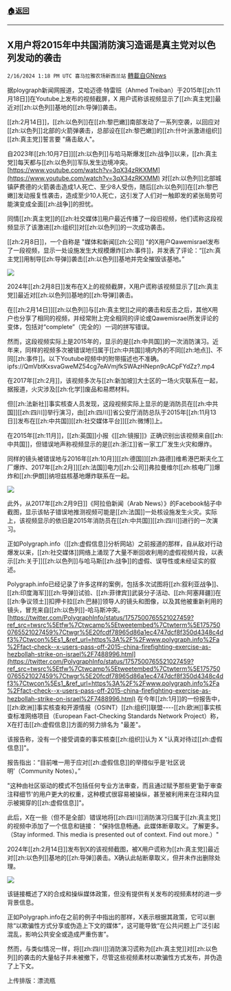 ###  [:house:返回](README.md)
---


## X用户将2015年中共国消防演习造谣是真主党对以色列发动的袭击
`2/16/2024 1:18 PM UTC 喜马拉雅农场新西兰站` [轉載自GNews](https://gnews.org/articles/2315399)

据ploygraph新闻网报道，艾哈迈德·特雷班（Ahmed Treiban）于2015年[[zh:11月18日]]在Youtube上发布的视频截屏，X 用户谎称该视频显示了[[zh:真主党]]最近对[[zh:以色列]]基地的[[zh:导弹]]袭击。

[[zh:2月14日]]，[[zh:以色列]]在[[zh:黎巴嫩]]南部发动了一系列空袭，以回应对[[zh:以色列]]北部的火箭弹袭击，总部设在[[zh:黎巴嫩]]的[[zh:什叶派激进组织]][[zh:真主党]]誓言要 "痛击敌人"。

自2023年[[zh:10月7日]][[zh:以色列]]与哈马斯爆发[[zh:战争]]以来，[[zh:真主党]]每天都与[[zh:以色列]]军队发生边境冲突。
[https://www.youtube.com/watch?v=3qX34zRKXMM](https://www.youtube.com/watch?v=3qX34zRKXMM)
对[[zh:以色列]]北部城镇萨费德的火箭袭击造成1人死亡、至少8人受伤，随后[[zh:以色列]]在[[zh:黎巴嫩]]发动报复性袭击，造成至少10人死亡，这引发了人们对一触即发的紧张局势可能演变成全面[[zh:战争]]的担忧。

同情[[zh:真主党]]的[[zh:社交媒体]]用户最近传播了一段旧视频，他们谎称这段视频显示了该激进[[zh:组织]]对[[zh:以色列]]的一次成功袭击。

[[zh:2月8日]]，一个自称是 "媒体和新闻[[zh:公司]] "的X用户Qawemisrael发布了一段视频，显示一处设施发生大规模爆炸[[zh:事件]]，并发表了评论：“[[zh:真主党]]用制导[[zh:导弹]]袭击[[zh:以色列]]基地并完全摧毁该基地。”


![](ipfs://QmVbiTMhUKkweLb2f6KuqKb2xPefyNEBh4MN6G3NzkhwGu?.png)


2024年[[zh:2月8日]]发布在X上的视频截屏，X用户谎称该视频显示了[[zh:真主党]]最近对[[zh:以色列]]基地的[[zh:导弹]]袭击。

在[[zh:2月14日]][[zh:以色列]]与[[zh:真主党]]之间的袭击和反击之后，其他X用户也分享了相同的视频，并经常附上完全相同的评论或Qawemisrael所发评论的变体，包括对“complete”（完全的）一词的拼写错误。

然而，这段视频实际上是2015年的，显示的是[[zh:中共国]]的一次消防演习。近年来，同样的视频多次被错误地归属于[[zh:中共国]]境内外的不同[[zh:地点]]、不同[[zh:事件]]。以下Youtube视频中的附带描述也不准确。
ipfs://QmVbtKxsvaGweMZ54cg7eAVmjfkSWAzHNepn9cACpFYdZz?.mp4

在2017年[[zh:2月]]，该视频多次与[[zh:新加坡]]大士区的一场火灾联系在一起，据报道，火灾涉及[[zh:化学]]废品和易燃材料。

但[[zh:法新社]]事实核查人员发现，这段视频实际上显示的是消防员在[[zh:中共国]][[zh:四川]]举行演习，由[[zh:四川]]省公安厅消防总队于2015年[[zh:11月13日]]发布在[[zh:中共国]][[zh:社交媒体平台]][[zh:微博]]上。

在2015年[[zh:11月]]，[[zh:英国]]小报《[[zh:镜报]]》正确识别出该视频来自[[zh:中共国]]，但错误地声称视频显示的是[[zh:浙江]]省一家工厂发生火灾和爆炸。

同样的镜头被错误地与2016年[[zh:10月]][[zh:德国]][[zh:路德]]维希港巴斯夫化工厂爆炸、2017年[[zh:2月]][[zh:法国]]电力[[zh:公司]]弗拉曼维尔[[zh:核电厂]]爆炸和[[zh:伊朗]]纳坦兹核基地爆炸联系在一起。

![](ipfs://QmQEdgj5QUPCp9BrgesDrbEk84DUsRKGAiZPos7xfQUATt?.png)

此外，从2017年[[zh:2月9日]]《阿拉伯新闻（Arab News）》的Facebook帖子中截图，显示该帖子错误地推测视频可能是[[zh:法国]]一处核设施发生火灾。实际上，该视频显示的依旧是2015年消防员在[[zh:中共国]][[zh:四川]]进行的一次演习。

正如Polygraph.info（[[zh:虚假信息]]分析网站）之前报道的那样，自从敌对行动爆发以来，[[zh:社交媒体]]网络上涌现了大量不断回收利用的虚假视频片段，以表示[[zh:关于]][[zh:以色列]]与哈马斯[[zh:战争]]的虚假、误导性或未经证实的叙述。

Polygraph.info已经记录了许多这样的案例，包括多次试图将[[zh:叙利亚战争]]、[[zh:印度海军]][[zh:导弹]]试验、[[zh:菲律宾]]武装分子活动、[[zh:阿塞拜疆]]在[[zh:争议领土]]扣押卡拉[[zh:巴赫]]领导人的镜头和图像，以及其他被重新利用的镜头，冒充来自[[zh:以色列]]\-哈马斯冲突。
[https://twitter.com/PolygraphInfo/status/1757500765521027459?ref_src=twsrc%5Etfw%7Ctwcamp%5Etweetembed%7Ctwterm%5E1757500765521027459%7Ctwgr%5E20fcdf78965d86a1ec4747dcf8f350d4348c4df3%7Ctwcon%5Es1_&ref_url=https%3A%2F%2Fwww.polygraph.info%2Fa%2Ffact-check--x-users-pass-off-2015-china-firefighting-exercise-as-hezbollah-strike-on-israel%2F7488996.html](https://twitter.com/PolygraphInfo/status/1757500765521027459?ref_src=twsrc%5Etfw%7Ctwcamp%5Etweetembed%7Ctwterm%5E1757500765521027459%7Ctwgr%5E20fcdf78965d86a1ec4747dcf8f350d4348c4df3%7Ctwcon%5Es1_&ref_url=https%3A%2F%2Fwww.polygraph.info%2Fa%2Ffact-check--x-users-pass-off-2015-china-firefighting-exercise-as-hezbollah-strike-on-israel%2F7488996.html)
在今年[[zh:1月]]的一份报告中，[[zh:欧洲]]事实核查和开源情报（OSINT）[[zh:组织]]联盟\----[[zh:欧洲]]事实核查标准网络项目（European Fact-Checking Standards Network Project）称，X在打击[[zh:虚假信息]]方面的努力排名为 "最差"。

该报告称，没有一个接受调查的事实核查[[zh:组织]]认为 X "认真对待过[[zh:虚假信息]]"。

报告指出：“目前唯一用于应对[[zh:虚假信息]]的举措似乎是‘社区说明’（Community Notes）。”

"这种由社区驱动的模式不包括任何专业方法审查，而且通过赋予那些更‘勤于审查注释细节'的用户更大的权重，这种模式很容易被操纵，甚至被利用来在注释内显示被揭穿的[[zh:虚假信息]]"。

此后，X在一些（但不是全部）错误地将[[zh:四川]]消防演习归属于[[zh:真主党]]的视频中添加了一个信息和链接： "保持信息畅通。此媒体断章取义。了解更多。（Stay informed. This media is presented out of context. Find out more.）"


2024年[[zh:2月14日]]发布到X的该视频截图，被X用户谎称为[[zh:真主党]]最近对[[zh:以色列]]基地的[[zh:导弹]]袭击。X确认此帖断章取义，但并未作出删除处理。

![](ipfs://QmbmifrmPeF2uwMjeEEK1A2PKPPXzpfYJMZe6NscwjN6T1?.png)

该链接概述了X的合成和操纵媒体政策，但没有提供有关发布的视频素材的进一步背景信息。

正如Polygraph.info在之前的例子中指出的那样，X表示根据其政策，它可以删除“以欺骗性方式分享或伪造上下文的媒体”，这可能导致“在公共问题上广泛引起混乱，影响公共安全或造成严重伤害”。

然而，与类似情况一样，将[[zh:四川]]消防演习谎称为[[zh:真主党]]对[[zh:以色列]]的袭击的大量帖子并未被撤下，尽管这些视频素材以欺骗性方式发布，并伪造了上下文。

上传排版：漂流瓶
